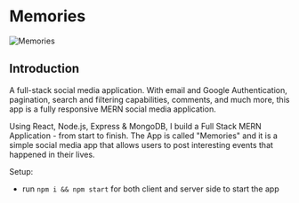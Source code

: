 # Memories

![Memories](https://i.ibb.co/Z8Y0CJv/Screenshot-2020-10-30-at-11-10-04.png)

## Introduction
A full-stack social media application. With email and Google Authentication, pagination, search and filtering capabilities, comments, and much more, this app is a fully responsive MERN social media application. 

Using React, Node.js, Express & MongoDB, I build a Full Stack MERN Application - from start to finish. The App is called "Memories" and it is a simple social media app that allows users to post interesting events that happened in their lives.

Setup:
- run ```npm i && npm start``` for both client and server side to start the app
